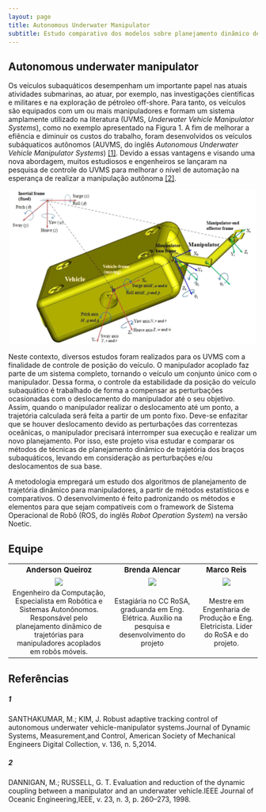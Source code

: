 ```yaml
---
layout: page
title: Autonomous Underwater Manipulator
subtitle: Estudo comparativo dos modelos sobre planejamento dinâmico de trajetórias
---
```


## Autonomous underwater manipulator

Os veículos subaquáticos desempenham um importante papel nas atuais atividades submarinas, ao atuar, por exemplo, nas investigações científicas e militares e na exploração de pétroleo off-shore. Para tanto, os veículos são equipados com um ou mais manipuladores e formam um sistema amplamente utilizado na literatura (UVMS, *Underwater Vehicle Manipulator Systems*), como no exemplo apresentado na Figura 1. A fim de melhorar a efiência e diminuir os custos do trabalho, foram desenvolvidos os veículos subáquaticos autônomos (AUVMS, do inglês *Autonomous  Underwater  Vehicle  Manipulator  Systems*) [[1]](#1). Devido a essas vantagens e visando uma nova abordagem, muitos estudiosos e engenheiros se lançaram na pesquisa de controle do UVMS para melhorar o nível de automação na esperança de realizar a manipulação autônoma [[2]](#2).

<center><img src="./assets/img/mohan-model.png"  width="500"/></center>

Neste contexto, diversos estudos foram realizados para os UVMS com a finalidade de controle de posição do veículo. O manipulador acoplado faz parte de um sistema completo, tornando o veículo um conjunto único com o manipulador. Dessa forma, o controle da estabilidade da posição do veículo subaquático é trabalhado de forma a compensar as perturbações ocasionadas com o deslocamento do manipulador até o seu objetivo. Assim, quando o manipulador realizar o deslocamento até um ponto, a trajetória calculada será feita a partir de um ponto fixo. Deve-se enfazitar que se houver deslocamento devido as perturbações das correntezas oceânicas, o manipulador precisará interromper sua execução e realizar um novo planejamento. Por isso, este projeto visa estudar e comparar os métodos de técnicas de planejamento dinâmico de trajetória dos braços subaquáticos, levando em consideração as perturbações e/ou deslocamentos de sua base.

A metodologia empregará um estudo dos algoritmos de planejamento de trajetória dinâmico para manipuladores, a partir de métodos estatísticos e comparativos. O desenvolvimento é feito padronizando os métodos e elementos para que sejam compatíveis com o framework de Sistema Operacional de Robô (ROS, do inglês *Robot Operation System*) na versão Noetic. 


## Equipe 
<table border="0">
  <tr>
    <td><b style="font-size:15px"><center>Anderson Queiroz</b></td>
    <td><b style="font-size:15px"><center>Brenda Alencar</b></td>
    <td><b style="font-size:15px"><center>Marco Reis</b></td>
  </tr>
  <tr>
    <td><center><img src="https://i.ibb.co/JqmgmSv/brenda-circle.png" align="center" width="120" /></td>
    <td><center><img src="https://i.ibb.co/JqmgmSv/brenda-circle.png" align="center" width="120" /></td>
    <td><center><img src="https://i.ibb.co/NtMVDR6/4.png" align="center" width="120" /></td>

  </tr>
  <tr>
    <td><center> Engenheiro da Computação, Especialista em Robótica e Sistemas Autonônomos. Responsável pelo planejamento dinâmico de trajetórias para manipuladores acoplados em robôs móveis. </td>
    <td><center> Estagiária no CC RoSA, graduanda em Eng. Elétrica. Auxílio na pesquisa e desenvolvimento do projeto</td>
    <td><center> Mestre em Engenharia de Produção e Eng. Eletricista. Líder do RoSA e do projeto.</td>
  </tr>
</table>

## Referências
##### 1 
SANTHAKUMAR, M.;  KIM, J. Robust adaptive tracking control of autonomous underwater vehicle-manipulator systems.Journal  of  Dynamic  Systems,  Measurement,and Control, American Society of Mechanical Engineers Digital Collection, v. 136, n. 5,2014.  
##### 2 
DANNIGAN, M.; RUSSELL, G. T. Evaluation and reduction of the dynamic coupling between a manipulator and an underwater vehicle.IEEE Journal of Oceanic Engineering,IEEE, v. 23, n. 3, p. 260–273, 1998.   
